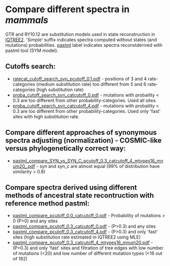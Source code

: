 # Compare different spectra in *mammals*

GTR and RY10.12 are substitution models used in state reconstruction in [IQTREE2](http://www.iqtree.org/). 'Simple' suffix indicates spectra computed without states (and mutations) probabilities. [pastml](https://pastml.pasteur.fr/) label indicates spectra reconstderived with pastml tool (SYM model).


## Cutoffs search:

- [ratecat_cutoff_search_syn_pcutoff_0.1.pdf](ratecat_cutoff_search_syn_pcutoff_0.1.pdf) - positions of 3 and 4 rate-categories (medium substitution rate) too different from 5 and 6 rate-categories (high substitution rate)
- [proba_cutoff_search_syn_catcutoff_0.pdf](proba_cutoff_search_syn_catcutoff_0.pdf) - mutations with probaility < 0.3 are too different from other probability-categories. Used all sites.
- [proba_cutoff_search_syn_catcutoff_4.pdf](proba_cutoff_search_syn_catcutoff_4.pdf) - mutations with probaility < 0.3 are too different from other probability-categories. Used only 'fast' sites with high substitution rate.

## Compare different approaches of synonymous spectra adjusting (normalization) - COSMIC-like versus phylogenetically correct way:

- [pastml_compare_SYN_vs_SYN_C_pcutoff_0.3_catcutoff_4_mtypes16_mnum20_.pdf](pastml_compare_SYN_vs_SYN_C_pcutoff_0.3_catcutoff_4_mtypes16_mnum20_.pdf) - syn and syn_c are almost equal (99% of distribution have similarity > 0.8)

## Compare spectra derived using different methods of ancestral state recontruction with reference method **pastml**:

- [pastml_compare_pcutoff_0.0_catcutoff_0.pdf](pastml_compare_pcutoff_0.0_catcutoff_0.pdf) - Probability of mutations > 0 (P>0) and any sites 
- [pastml_compare_pcutoff_0.3_catcutoff_0.pdf](pastml_compare_pcutoff_0.3_catcutoff_0.pdf) - (P>0.3) and any sites
- [pastml_compare_pcutoff_0.3_catcutoff_4.pdf](pastml_compare_pcutoff_0.3_catcutoff_4.pdf) - (P>0.3) and only 'fast' sites (high substitution rate estimated in IQTREE2 using MLE)
- [pastml_compare_pcutoff_0.3_catcutoff_4_mtypes16_mnum20.pdf](pastml_compare_pcutoff_0.3_catcutoff_4_mtypes16_mnum20.pdf) - (P>0.3) and only 'fast' sites and filtration of tree edges with low number of mutations (<20) and low number of different mutation types (<16 out of 192)

